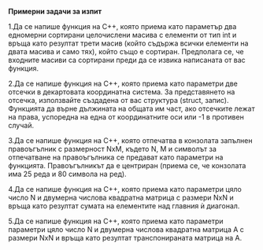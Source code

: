 
**Примерни задачи за изпит**

1.Да се напише функция на C++, която приема като параметър два едномерни сортирани целочислени масива с елементи от тип int и връща като резултат трети масив (който съдържа всички елементи на двата масива и само тях), който също е сортиран. Предполага се, че входните масиви са сортирани преди да се извика написаната от вас функция.

2.Да се напише функция на C++, която приема като параметри две отсечки в декартовата координатна система. За представянето на отсечка, използвайте създадена от вас структура (struct, запис). Функцията да върне дължината на общата им част, ако отсечките лежат на права, успоредна на една от координатните оси или -1 в противен случай.

3.Да се напише функция на С++, която отпечатва в конзолата запълнен правоъгълник с размерност NxM, където N, M и символът за отпечатване на правоъгълника се предават като параметри на функцията. Правоъгълникът да е центриран (приема се, че конзолата има 25 реда и 80 символа на ред).

4.Да се напише функция на С++, която приема като параметри цяло число N и двумерна числова квадратна матрица с размери NxN и връща като резултат сумата на елементите над главния ѝ диагонал.

5.Да се напише функция на С++, която приема като параметри параметри цяло число N и двумерна числова квадратна матрица А с размери NxN и връща като резултат транспонираната матрица на А.
